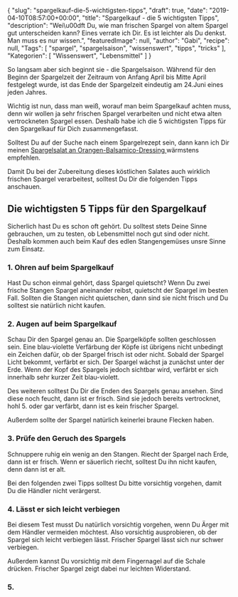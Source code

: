 {
    "slug": "spargelkauf-die-5-wichtigsten-tipps",
    "draft": true,
    "date": "2019-04-10T08:57:00+00:00",
    "title": "Spargelkauf - die 5 wichtigsten Tipps",
    "description": "Wei\u00dft Du, wie man frischen Spargel von altem Spargel gut unterscheiden kann? Eines verrate ich Dir. Es ist leichter als Du denkst. Man muss es nur wissen.",
    "featuredImage": null,
    "author": "Gabi",
    "recipe": null,
    "Tags": [
        "spargel",
        "spargelsaison",
        "wissenswert",
        "tipps",
        "tricks"
    ],
    "Kategorien": [
        "Wissenswert",
        "Lebensmittel"
    ]
}

So langsam aber sich beginnt sie - die Spargelsaison. Während für den Beginn der Spargelzeit der Zeitraum von Anfang April bis Mitte April festgelegt wurde, ist das Ende der Spargelzeit eindeutig am 24.Juni eines jeden Jahres.

Wichtig ist nun, dass man weiß, worauf man beim Spargelkauf achten muss, denn wir wollen ja sehr frischen Spargel verarbeiten und nicht etwa alten vertrockneten Spargel essen. Deshalb habe ich die 5 wichtigsten Tipps für den Spargelkauf für Dich zusammengefasst.

Solltest Du auf der Suche nach einem Spargelrezept sein, dann kann ich Dir meinen [Spargelsalat an Orangen-Balsamico-Dressing ](https://kochfokus.de/artikel/spargelsalat-orangen-balsamico-dressing/ "Spargelsalat an Orangen-Balsamico-Dressing ")wärmstens empfehlen.

Damit Du bei der Zubereitung dieses köstlichen Salates auch wirklich frischen Spargel verarbeitest, solltest Du Dir die folgenden Tipps anschauen.

## Die wichtigsten 5 Tipps für den Spargelkauf

Sicherlich hast Du es schon oft gehört. Du solltest stets Deine Sinne gebrauchen, um zu testen, ob Lebensmittel noch gut sind oder nicht. Deshalb kommen auch beim Kauf des edlen Stangengemüses unsre Sinne zum Einsatz.

### 1. Ohren auf beim Spargelkauf

Hast Du schon einmal gehört, dass Spargel quietscht? Wenn Du zwei frische Stangen Spargel aneinander reibst, quietscht der Spargel im besten Fall. Sollten die Stangen nicht quietschen, dann sind sie nicht frisch und Du solltest sie natürlich nicht kaufen.

### 2. Augen auf beim Spargelkauf

Schau Dir den Spargel genau an. Die Spargelköpfe sollten geschlossen sein. Eine blau-violette Verfärbung der Köpfe ist übrigens nicht unbedingt ein Zeichen dafür, ob der Spargel frisch ist oder nicht. Sobald der Spargel Licht bekommt, verfärbt er sich. Der Spargel wächst ja zunächst unter der Erde. Wenn der Kopf des Spargels jedoch sichtbar wird, verfärbt er sich innerhalb sehr kurzer Zeit blau-violett.

Des weiteren solltest Du Dir die Enden des Spargels genau ansehen. Sind diese noch feucht, dann ist er frisch. Sind sie jedoch bereits vertrocknet, hohl 5. oder gar verfärbt, dann ist es kein frischer Spargel.

Außerdem sollte der Spargel natürlich keinerlei braune Flecken haben.

### 3. Prüfe den Geruch des Spargels

Schnuppere ruhig ein wenig an den Stangen. Riecht der Spargel nach Erde, dann ist er frisch. Wenn er säuerlich riecht, solltest Du ihn nicht kaufen, denn dann ist er alt.

Bei den folgenden zwei Tipps solltest Du bitte vorsichtig vorgehen, damit Du die Händler nicht verärgerst.

### 4. Lässt er sich leicht verbiegen

Bei diesem Test musst Du natürlich vorsichtig vorgehen, wenn Du Ärger mit dem Händler vermeiden möchtest. Also vorsichtig ausprobieren, ob der Spargel sich leicht verbiegen lässt. Frischer Spargel lässt sich nur schwer verbiegen.

Außerdem kannst Du vorsichtig mit dem Fingernagel auf die Schale drücken. Frischer Spargel zeigt dabei nur leichten Widerstand.

### 5.